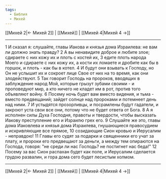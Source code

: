 ```yaml
---
tags:
  - Библия
  - Михей
---
```

[[Михей 2|← Михей 2]] | [[Михей]] | [[Михей 4|Михей 4 →]]

---
1 И сказал я: слушайте, главы Иакова и князья дома Израилева: не вам ли должно знать правду?
2 А вы ненавидите доброе и любите злое; сдираете с них кожу их и плоть с костей их,
3 едите плоть народа Моего и сдираете с них кожу их, а кости их ломаете и дробите как бы в горшок, и плоть - как бы в котел.
4 И будут они взывать к Господу, но Он не услышит их и сокроет лице Свое от них на то время, как они злодействуют.
5 Так говорит Господь на пророков, вводящих в заблуждение народ Мой, которые грызут зубами своими - и проповедуют мир, а кто ничего не кладет им в рот, против того объявляют войну.
6 Посему ночь будет вам вместо видения, и тьма - вместо предвещаний; зайдет солнце над пророками и потемнеет день над ними.
7 И устыдятся прозорливцы, и посрамлены будут гадатели, и закроют уста свои все они, потому что не будет ответа от Бога.
8 А я исполнен силы Духа Господня, правоты и твердости, чтобы высказать Иакову преступление его и Израилю грех его.
9 Слушайте же это, главы дома Иаковлева и князья дома Израилева, гнушающиеся правосудием и искривляющие все прямое,
10 созидающие Сион кровью и Иерусалим - неправдою!
11 Главы его судят за подарки и священники его учат за плату, и пророки его предвещают за деньги, а между тем опираются на Господа, говоря: "не среди ли нас Господь? не постигнет нас беда!"
12 Посему за вас Сион распахан будет как поле, и Иерусалим сделается грудою развалин, и гора дома сего будет лесистым холмом.

---
[[Михей 2|← Михей 2]] | [[Михей]] | [[Михей 4|Михей 4 →]]